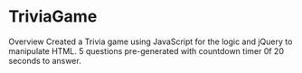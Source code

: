 # TriviaGame

Overview
Created a Trivia game using JavaScript for the logic and jQuery to manipulate HTML. 5 questions pre-generated with countdown timer 0f 20 seconds to answer. 
